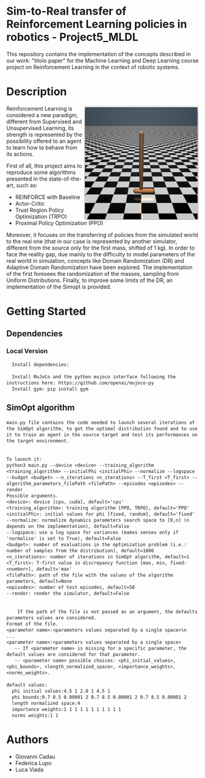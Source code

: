 # Sim-to-Real transfer of Reinforcement Learning policies in robotics - Project5_MLDL

This repository contains the implementation of the concepts described in our work: "titolo paper" for the Machine Learning and Deep Learning course project on Reinforcement Learning in the context of robotic systems.
 
# Description
<img align = "right" src="hopper.png" width="300" height="300">

Reinforcement Learning is considered a new paradigm, different from Supervised and Unsupervised Learning, its strength is represented by the possibility offered to an agent to learn how to behave from its actions.


First of all, this project aims to reproduce some algorithms presented in the state-of-the-art, such as: 

*  REINFORCE with Baseline
*  Actor-Critic
*  Trust Region Policy Optimization (TRPO)
*  Proximal Policy Optimization (PPO)

Moreover, it focuses on the transferring of policies from the simulated world to the real one (that in our case is represented by another simulator, different from the source only for the first mass, shifted of 1 kg).
In order to face the reality gap, due mainly to the difficulty to model parameters of the real world in simulation, concepts like Domain Randomization  (DR) and Adaptive Domain Randomization have been explored. The implementation of the first foresees the randomization of the masses, sampling from Uniform Distributions. Finally, to improve some limits of the DR, an implementation of the Simopt is provided.


# Getting Started
## Dependencies

   ### Local Version

      Install dependencies:

      Install MuJoCo and the python mujoco interface following the instructions here: https://github.com/openai/mujoco-py
      Install gym: pip install gym
      

## SimOpt algorithm
    main.py file contains the code needed to launch several iterations of the SimOpt algorithm, to get the optimal distribution found and to use it to train an agent in the source target and test its performances on the target environment.
    
    
    To launch it:
    python3 main.py --device <device> --training_algorithm <training_algorithm> --initialPhi <initialPhi> --normalize --logspace --budget <budget> --n_iterations <n_iterations> --T_first <T_first> --algorithm_parameters_filePath <filePath> --episodes <episodes> --render
    Possible arguments.
    <device>: device [cpu, cuda], default='cpu'
    <training_algorithm>: training algorithm [PPO, TRPO], default='PPO'
    <initialPhi>: initial values for phi [fixed, random], default='fixed'
    --normalize: normalize dynamics parameters search space to [0,n] (n depends on the implementation), default=False
    --logspace: use a log space for variances (makes senses only if 'normalize' is set to True), default=False
    <budget>: number of evaluations in the optimization problem (i.e.: number of samples from the distribution), default=1000
    <n_iterations>: number of iterations in SimOpt algorithm, default=1
    <T_first>: T-first value in discrepancy function [max, min, fixed:<number>], default='max'
    <filePath>: path of the file with the values of the algorithm parameters, default=None
    <episodes>: number of test episodes, default=50
    --render: render the simulator, default=False
    
    
        If the path of the file is not passed as an argument, the defaults parameters values are considered.
    Format of the file.
    <parameter name>:<parameters values separated by a single space>\n
    ...
    <parameter name>:<parameters values separated by a single space>
       -- If <parameter name> is missing for a specific parameter, the default values are considered for that parameter. 
       -- <parameter name> possible choices: <phi_initial_values>, <phi_bounds>, <length_normalized_space>, <importance_weights>, <norms_weights>.

    default values:
      phi initial values:4.5 1 2.8 1 4.5 1
      phi bounds:0.7 8.5 0.00001 2 0.7 8.5 0.00001 2 0.7 8.5 0.00001 2
      length normalized space:4
      importance weights:1 1 1 1 1 1 1 1 1 1 1
      norms weights:1 1





# Authors

* Giovanni Cadau
* Federica Lupo
* Luca Viada


